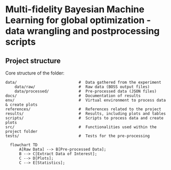 # Multi-fidelity Bayesian Machine Learning for global optimization - data wrangling and postprocessing scripts

## Project structure

Core structure of the folder:
```text
data/                           #  Data gathered from the experiment
    data/raw/                   #  Raw data (BOSS output files)
    data/processed/             #  Pre-processed data (JSON files)
docs/                           #  Documentation of results
env/                            #  Virtual environment to process data & create plots
references/                     #  References related to the project
results/                        #  Results, including plots and tables
scripts/                        #  Scripts to process data and create plots
src/                            #  Functionalities used within the project folder
tests/                          #  Tests for the pre-processing
```

```mermaid
  flowchart TD
      A[Raw Data] --> B[Pre-processed Data];
      B --> C[Extract Data of Interest];
      C --> D[Plots];
      C --> E[Statistics];
```
